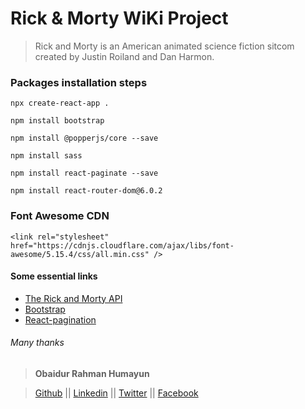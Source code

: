 # Rick & Morty WiKi Project

> Rick and Morty is an American animated science fiction sitcom created by Justin Roiland and Dan Harmon.

### Packages installation steps

```
npx create-react-app .

npm install bootstrap

npm install @popperjs/core --save

npm install sass

npm install react-paginate --save

npm install react-router-dom@6.0.2

```

### Font Awesome CDN

```
<link rel="stylesheet" href="https://cdnjs.cloudflare.com/ajax/libs/font-awesome/5.15.4/css/all.min.css" />
```

#### Some essential links

- [The Rick and Morty API](https://rickandmortyapi.com/documentation/)
- [Bootstrap](https://getbootstrap.com/docs/5.1/getting-started/introduction/)
- [React-pagination](https://www.npmjs.com/package/react-paginate)

###### Many thanks

> **Obaidur Rahman Humayun**

> [Github](https://github.com/obaidurx) ||
> [Linkedin](https://www.linkedin.com/in/obaidurx/) ||
> [Twitter](https://twitter.com/obaidurx) ||
> [Facebook](https://facebook.com/orh.bd)
